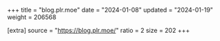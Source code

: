 +++
title = "blog.plr.moe"
date = "2024-01-08"
updated = "2024-01-19"
weight = 206568

[extra]
source = "https://blog.plr.moe/"
ratio = 2
size = 202
+++
